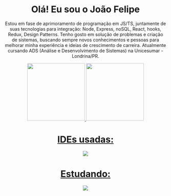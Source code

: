 <div align="center">
  <h1>Olá! Eu sou o João Felipe</h1>
  <p>Estou em fase de aprimoramento de programação em JS/TS, juntamente de suas tecnologias para integração: Node, Express, noSQL, React, hooks, Redux, Design Patterns. Tenho gosto em solução de problemas e criação de sistemas, buscando sempre novos conhecimentos e pessoas para melhorar minha experiência e ideias de crescimento de carreira.
Atualmente cursando ADS (Análise e Desenvolvimento de Sistemas) na Unicesumar - Londrina/PR.</p>
  <a href="https://github.com/Joao-Felipe-coding">
</div>
    
<div align="center">
  <img height="180em" src="https://github-readme-stats.vercel.app/api?username=Joao-Felipe-coding&show_icons=true&theme=radical&include_all_commits=true&count_private=true&bg_color=0D1117"/>
  <img height="180em" src="https://github-readme-stats.vercel.app/api/top-langs/?username=Joao-Felipe-coding&layout=compact&langs_count=7&theme=onedark&bg_color=0D1117"/>
</div>
 
<div align="center">
  <h1 >IDEs usadas:</h1>
</div>  

<div align="center">
    <img src="https://skillicons.dev/icons?i=vscode"/>
 </div> 

 <div align="center">
 <h1>Estudando: </h1>
</div>

<p align="center">
  <a href="https://skillicons.dev">
    <img src="https://skillicons.dev/icons?i=javascript,typescript,nodejs,react,mysql"/>
  </a>
</p>  
